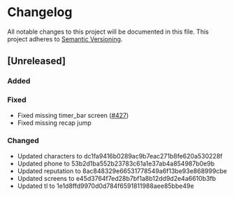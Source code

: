 # Changelog
<!-- ### Added
### Changed
### Deprecated
### Removed
### Fixed
### Security -->

All notable changes to this project will be documented in this file. This project adheres to [Semantic Versioning](http://semver.org/).

## [Unreleased]

### Added

### Fixed

- Fixed missing timer_bar screen ([#427](https://github.com/College-Kings/College-Kings/issues/427))
- Fixed missing recap jump

### Changed

- Updated characters to dc1fa9416b0289ac9b7eac271b8fe620a530228f
- Updated phone to 53b2d1ba552b23783c61a1e37ab4a854987b0e9b
- Updated reputation to 8ac848329e66531778549a6f13be93e868999cbe
- Updated screens to e45d3764f7ed28b7bf1a8b12dd9d2e4a6610b3fb
- Updated tl to 1e1d8ffd9970d0d784f6591811988aee85bbe49e